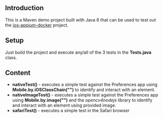 ## Introduction

This is a Maven demo project built with Java 8 that can be used to test out the [ios-appium-docker](https://github.com/shamanec/ios-appium-docker) project.

## Setup

Just build the project and execute any/all of the 3 tests in the **Tests.java** class.

## Content

 * **nativeTest()** - executes a simple test against the Preferences app using **Mobile.by.iOSClassChain("")** to identify and interact with an element.
 * **nativeImageTest()** - executes a simple test against the Preferences app using **Mobile.by.image("")** and the *opencv4nodejs* library to identify and interact with an element using provided image.
 * **safariTest()** - executes a simple test in the Safari browser
